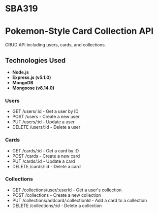 # SBA319
# Pokemon-Style Card Collection API

 CRUD API including users, cards, and collections.

## Technologies Used
- **Node.js**
- **Express.js (v5.1.0)** 
- **MongoDB**
- **Mongoose (v8.14.0)** 


### Users
- GET /users/:id - Get a user by ID
- POST /users - Create a new user
- PUT /users/:id - Update a user
- DELETE /users/:id - Delete a user

### Cards
- GET /cards/:id - Get a card by ID
- POST /cards - Create a new card
- PUT /cards/:id - Update a card
- DELETE /cards/:id - Delete a card

### Collections
- GET /collections/user/:userId - Get a user's collection
- POST /collections - Create a new collection
- PUT /collections/addcard/:collectionId - Add a card to a collection
- DELETE /collections/:id - Delete a collection


